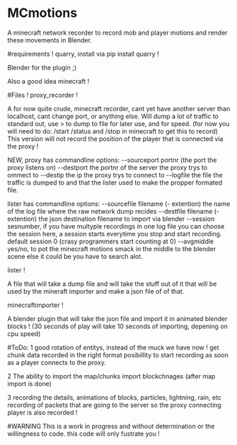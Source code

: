 # MCmotions
A minecraft network recorder to record mob and player motions and render these movements in Blender.

#requirements !
quarry, install via pip install quarry !

Blender for the plugin ;)

Also a good idea minecraft !

#Files !
proxy_recorder !

A for now quite crude, minecraft recorder, cant yet have another server than localhost, cant change port, or anything else.
Will dump a lot of traffic to standard out, use > to dump to file for later use, and for speed. (for now you will need to do: /start /status and /stop in minecraft to get this to record)
This version will not record the position of the player that is connected via the proxy !

NEW, proxy has commandline options:
--sourceport portnr (the port the proxy listens on)
--destport the portnr of the server the proxy trys to ommect to
--destip the ip the proxy trys to connect to
--logfile the file the traffic is dumped to and that the lister used to make the propper formated file.

lister has commandline options:
--sourcefile filename (- extention) the name of the log file where the raw network dump recides
--destfile filename (- extention) the json destination filename to import via blender
--session sesnumber, if you have multyple recordings in one log file you can choose the session here, a session starts everytime you stop and start recording. default session 0 (crasy programmers start counting at 0)
--avgmiddle yes/no, to pot the minecraft motions smack in the middle to the blender scene else it could be you have to search alot.


lister !

A file that will take a dump file and will take the stuff out of it that will be used by the mineraft importer and make a json file of of that.

minecraftimporter !

A blender plugin that will take the json file and import it in animated blender blocks ! (30 seconds of play will take 10 seconds of importing, depening on cpu speed)

#ToDo:
1
good rotation of entitys, instead of the muck we have now !
get chunk data recorded in the right format
posibillity to start recording as soon as a player connects to the proxy.

2
The ability to import the map/chunks
import blockchnages (after map import is done)


3
recording the details, animations of blocks, particles, lightning, rain, etc
recording of packets that are going to the server so the proxy connecting player is also recorded !



#WARNING 
This is a work in progress and without determination or the willingness to code. this code will only fustrate you !